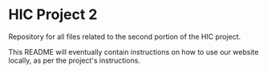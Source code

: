 # HIC Project 2
Repository for all files related to the second portion of the HIC project.

This README will eventually contain instructions on how to use our website locally, as per the project's instructions.
